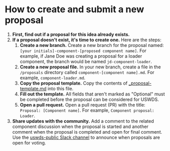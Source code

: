 # How to create and submit a new proposal

1. **First, find out if a proposal for this idea already exists.**
1. **If a proposal doesn't exist, it's time to create one.** Here are the steps:
    1. **Create a new branch.** Create a new branch for the proposal named: `[your initials]-component-[proposed component name]`. For example, if Jane Doe was creating a proposal for a loader component, the branch would be named `jd-component-loader`.
    1. **Create a new proposal file.** In your new branch, create a file in the `/proposals` directory called `component-[component name].md`. For example, `component-loader.md`.
    1. **Copy the proposal template.** Copy the contents of [_proposal-template.md](https://github.com/uswds/uswds-proposals/tree/main/proposals/_proposal-template.md) into this file.
    1. **Fill out the template.** All fields that aren't marked as "Optional" must be completed before the proposal can be considered for USWDS.
    1. **Open a pull request.** Open a pull request (PR) with the title: `Proposal: [Component name]`. For example, `Component proposal: Loader`.
1. **Share updates with the community.** Add a comment to the related component discussion when the proposal is started and another comment when the proposal is completed and open for final comment. Use the [uswds-public Slack channel](https://gsa-tts.slack.com/archives/C3F14AHSQ) to announce when proposals are open for voting.
